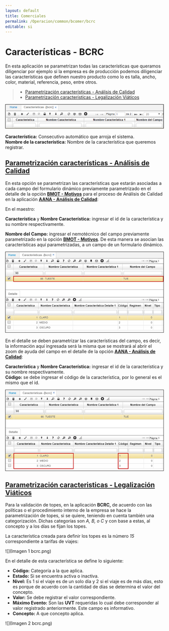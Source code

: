 ```yaml
---
layout: default
title: Comerciales
permalink: /Operacion/common/bcomer/bcrc
editable: si
---
```


# Características - BCRC

En esta aplicación se parametrizan todas las características que queramos diligenciar por ejemplo si la empresa es de producción podemos diligenciar las características que definen nuestro producto como lo es talla, ancho, color, material, referencia, peso, entre otros.

> + [Parametrización características - Análisis de Calidad](http://docs.oasiscom.com/Operacion/common/bcomer/bcrc#parametrización-características---análisis-de-calidad)
> + [Parametrización caracteristicas - Legalización Viáticos ](http://docs.oasiscom.com/Operacion/common/bcomer/bcrc#paramentrización-caracteristicas---legalización-viáticos)


![](bcrc1.png)

**Característica:** Consecutivo automático que arroja el sistema.  
**Nombre de la característica:** Nombre de la característica que queremos registrar.  


## [Parametrización características - Análisis de Calidad](http://docs.oasiscom.com/Operacion/common/bcomer/bcrc#parametrización-características---análisis-de-calidad)

En esta opción se parametrizan las características que estarán asociadas a cada campo del formulario dinámico previamente parametrizado en el detalle de la opción [**BMOT - Motivos**](http://docs.oasiscom.com/Operacion/common/bsistema/bmot#parametrización-formularios-dinámicos-opción-aana---análisis-de-calidad) para el proceso de Análisis de Calidad en la aplicación [**AANA - Análisis de Calidad**](http://docs.oasiscom.com/Operacion/utility/calidad/bregis/aana):  

En el maestro:  

**Característica** y **Nombre Característica:** ingresar el id de la característica y su nombre respectivamente.  

**Nombre del Campo:** ingresar el nemotécnico del campo previamente parametrizado en la opción [**BMOT - Motivos**](http://docs.oasiscom.com/Operacion/common/bsistema/bmot#parametrización-formularios-dinámicos-opción-aana---análisis-de-calidad). De esta manera se asocian las características aquí parametrizadas, a un campo de un formulario dinámico.  

![](bcrc2.png)

En el detalle se deben parametrizar las características del campo, es decir, la información aquí ingresada será la misma que se mostrará al abrir el zoom de ayuda del campo en el detalle de la opción [**AANA - Análisis de Calidad**](http://docs.oasiscom.com/Operacion/utility/calidad/bregis/aana):  

**Característica** y **Nombre Característica:** ingresar el id de la característica y su nombre respectivamente.  
**Código:** se debe ingresar el código de la característica, por lo general es el mismo que el id.  

![](bcrc3.png)


## [Parametrización caracteristicas - Legalización Viáticos ](http://docs.oasiscom.com/Operacion/common/bcomer/bcrc#paramentrización-caracteristicas---legalización-viáticos)

Para la validación de topes, en la aplicación **BCRC,** de acuerdo con las políticas o el procedimiento interno de la empresa se hace la parametrización de topes, si se quiere, teniendo en cuenta también una categorización. Dichas categorías son *A, B, o C* y con base a estas, al concepto y a los días se fijan los topes.

La característica creada para definir los topes es la número *15* correspondiente a tarifas de viajes: 

![](Imagen 1 bcrc.png)

En el detalle de esta característica se define lo siguiente:

- **Código:** Categoría a la que aplica.  
- **Estado:** Si se encuentra activa o inactiva.  
- **Nivel:** Es 1 si el viaje es de un solo día y 2 si el viaje es de más días, esto es porque de acuerdo con la cantidad de días se determina el valor del concepto.  
- **Valor:** Se debe registrar el valor correspondiente.  
- **Máximo Evento:** Son las **UVT** requeridas lo cual debe corresponder al valor registrado anteriormente. Este campo es informativo.  
- **Concepto:** A que concepto aplica.  

![](Imagen 2 bcrc.png)





